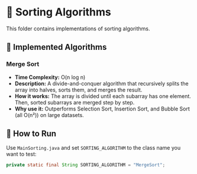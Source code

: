 # 🧮 Sorting Algorithms

This folder contains implementations of sorting algorithms.

## 📌 Implemented Algorithms

### Merge Sort
- **Time Complexity:** O(n log n)  
- **Description:** A divide-and-conquer algorithm that recursively splits the array into halves, sorts them, and merges the result.  
- **How it works:** The array is divided until each subarray has one element. Then, sorted subarrays are merged step by step.  
- **Why use it:** Outperforms Selection Sort, Insertion Sort, and Bubble Sort (all O(n²)) on large datasets.  


## 🚀 How to Run

Use `MainSorting.java` and set `SORTING_ALGORITHM` to the class name you want to test:

```java
private static final String SORTING_ALGORITHM = "MergeSort";

